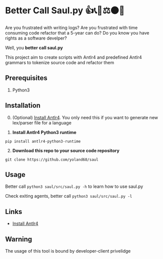 # Better Call Saul.py 👍📞👨⚖️⚫🐍

Are you frustrated with writing logs?
Are you frustrated with time consuming code refactor that a 5-year can do?
Do you know you have rights as a software develper? 

Well, you **better call saul.py**

This project aim to create scripts with Antlr4 and predefined Antlr4 grammars
to tokenize source code and refactor them

## Prerequisites

1. Python3

## Installation

0. (Optional) [Install Antlr4](https://github.com/antlr/antlr4/blob/master/doc/getting-started.md).
You only need this if you want to generate new lex/parser file for a language

1. **Install Antlr4 Python3 runtime**
```
pip install antlr4-python3-runtime
```


2. **Download this repo to your source code repository**
```
git clone https://github.com/yoland68/saul
```

## Usage

Better call `python3 saul/src/saul.py -h` to learn how to use saul.py

Check exiting agents, better call `python3 saul/src/saul.py -l`


## Links

- [Install Antlr4](https://github.com/antlr/antlr4/blob/master/doc/getting-started.md)

## Warning

The usage of this tool is bound by developer-client privelidge

